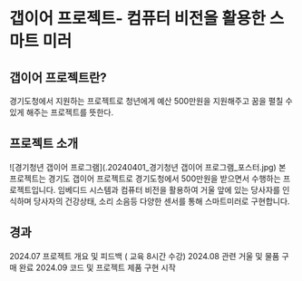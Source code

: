 갭이어 프로젝트- 컴퓨터 비전을 활용한 스마트 미러 
====================================================
갭이어 프로젝트란?
------------------
경기도청에서 지원하는 프로젝트로 청년에게 예산 500만원을 지원해주고 꿈을 펼칠 수 있게 해주는 프로젝트를 뜻한다. 

프로젝트 소개
------------
![경기청년 갭이어 프로그램](.20240401_경기청년 갭이어 프로그램_포스터.jpg)
본 프로젝트는 경기도 갭이어 프로젝트로 경기도청에서 500만원을 받으면서 수행하는 프로젝트입니다.
임베디드 시스템과 컴퓨터 비전을 활용하여 거울 앞에 있는 당사자를 인식하며 당사자의 건강상태, 소리 소음등 
다양한 센서를 통해 스마트미러로 구현합니다.

경과
---------
2024.07 프로젝트 개요 및 피드백 ( 교육 8시간 수강)
2024.08 관련 거울 및 물품 구매 완료 
2024.09 코드 및 프로젝트 제품 구현 시작 

